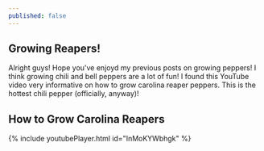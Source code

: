```yaml
---
published: false
---
```

## Growing Reapers!
Alright guys! Hope you've enjoyd my previous posts on growing peppers! I think growing chili and bell peppers are a lot of fun! I found this YouTube video very informative on how to grow carolina reaper peppers. This is the hottest chili pepper (officially, anyway)! 

## How to Grow Carolina Reapers

{% include youtubePlayer.html id="InMoKYWbhgk" %}
